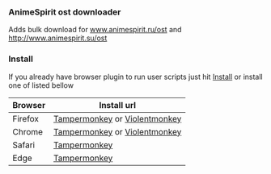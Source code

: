 ### AnimeSpirit ost downloader

Adds bulk download for www.animespirit.ru/ost and http://www.animespirit.su/ost

### Install

If you already have browser plugin to run user scripts just hit [Install](https://github.com/Kawaizombi/kawai-scripts/raw/master/dist/animespirit-ost-downloader.user.js)
or install one of listed bellow

| Browser | Install url |
|---------|-------------|
| Firefox | [Tampermonkey](https://addons.mozilla.org/ru/firefox/addon/tampermonkey/) or [Violentmonkey](https://addons.mozilla.org/en-US/firefox/addon/violentmonkey/) |
| Chrome  | [Tampermonkey](https://chrome.google.com/webstore/detail/tampermonkey/dhdgffkkebhmkfjojejmpbldmpobfkfo) or [Violentmonkey](https://chrome.google.com/webstore/detail/violentmonkey/jinjaccalgkegednnccohejagnlnfdag) |
| Safari  | [Tampermonkey](https://www.tampermonkey.net/?ext=dhdg&browser=safari) |
| Edge    | [Tampermonkey](https://www.microsoft.com/uk-ua/p/tampermonkey/9nblggh5162s) |
